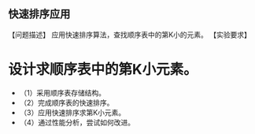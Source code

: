 ## 快速排序应用
【问题描述】
应用快速排序算法，查找顺序表中的第K小的元素。
【实验要求】
# 设计求顺序表中的第K小元素。
- （1）采用顺序表存储结构。
- （2）完成顺序表的快速排序。
- （3）应用快速排序求第K小元素。
- （4）通过性能分析，尝试如何改进。
